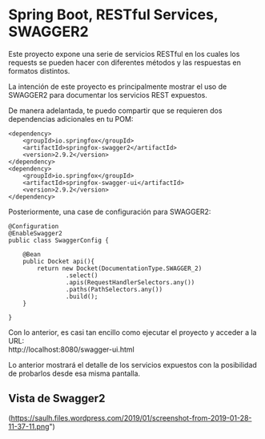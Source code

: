 # Spring Boot, RESTful Services, SWAGGER2

Este proyecto expone una serie de servicios RESTful en los cuales los requests se pueden hacer con diferentes métodos y las respuestas en formatos distintos.

La intención de este proyecto es principalmente mostrar el uso de SWAGGER2 para documentar los servicios REST expuestos.

De manera adelantada, te puedo compartir que se requieren dos dependencias adicionales en tu POM:

    <dependency>  
        <groupId>io.springfox</groupId>
        <artifactId>springfox-swagger2</artifactId>
        <version>2.9.2</version>
    </dependency> 
    <dependency>
        <groupId>io.springfox</groupId>
        <artifactId>springfox-swagger-ui</artifactId>
        <version>2.9.2</version>
    </dependency>
        

Posteriormente, una case de configuración para SWAGGER2:


    @Configuration
    @EnableSwagger2
    public class SwaggerConfig {

        @Bean
        public Docket api(){
            return new Docket(DocumentationType.SWAGGER_2)
                    .select()
                    .apis(RequestHandlerSelectors.any())
                    .paths(PathSelectors.any())
                    .build();
        }

    }



Con lo anterior, es casi tan encillo como ejecutar el proyecto y acceder a la URL:  
http://localhost:8080/swagger-ui.html

Lo anterior mostrará el detalle de los servicios expuestos con la posibilidad de probarlos desde esa misma pantalla.

## Vista de Swagger2
(https://saulh.files.wordpress.com/2019/01/screenshot-from-2019-01-28-11-37-11.png")





